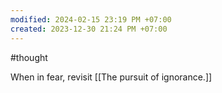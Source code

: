 ```yaml
---
modified: 2024-02-15 23:19 PM +07:00
created: 2023-12-30 21:24 PM +07:00
---
```

#thought

When in fear, revisit [[The pursuit of ignorance.]]